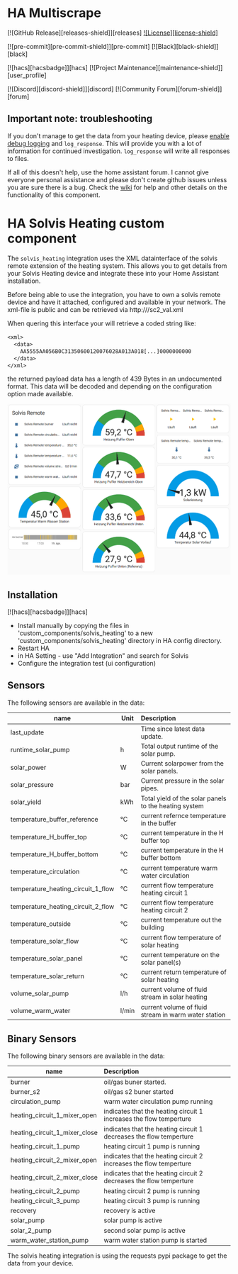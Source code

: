 # HA Multiscrape

[![GitHub Release][releases-shield]][releases]
[![License][license-shield]](LICENSE)

[![pre-commit][pre-commit-shield]][pre-commit]
[![Black][black-shield]][black]

[![hacs][hacsbadge]][hacs]
[![Project Maintenance][maintenance-shield]][user_profile]

[![Discord][discord-shield]][discord]
[![Community Forum][forum-shield]][forum]

## Important note: troubleshooting

If you don't manage to get the data from your heating device, please [enable debug logging](#debug-logging) and `log_response`. This will provide you with a lot of information for continued investigation. `log_response` will write all responses to files. 

If all of this doesn't help, use the home assistant forum. I cannot give everyone personal assistance and please don't create github issues unless you are sure there is a bug.
Check the [wiki](https://github.com/Lurchi70/ha-solvis-heating/wiki) for help and other details on the functionality of this component.

# HA Solvis Heating custom component
The `solvis_heating` integration uses the XML datainterface of the solvis remote extension of the heating system. 
This allows you to get details from your Solvis Heating device and integrate these into your Home Assistant installation.

Before being able to use the integration, you have to own a solvis remote device and have it attached, configured and available in your network. 
The xml-file is public and can be retrieved via http://<your-device-ip>/sc2_val.xml

When quering this interface your will retrieve a coded string like: 
```
<xml>
  <data>
    AA5555AA056B0C31350600120076028A013A018[...]0000000000
  </data>
</xml>
```
the returned payload data has a length of 439 Bytes in an undocumented format. This data will be decoded and depending on the configuration option 
made available. 
  
![Sample Screenshot for integration into HA](screenshots/screenshot01.png)

## Installation

[![hacs][hacsbadge]][hacs]

- Install manually by copying the files in 'custom_components/solvis_heating' to a new 'custom_components/solvis_heating' directory in HA config directory.
- Restart HA 
- in HA Setting - use "Add Integration" and search for Solvis
- Configure the integration test (ui configuration)

## Sensors
The following sensors are available in the data:

| name                         | Unit   | Description   |
|------------------------------|--------|:-------------------------------------------|
| last_update                  |        | Time since latest data update.                |
| runtime_solar_pump           | h      | Total output runtime of the solar pump. |
| solar_power                  | W      | Current solarpower from the solar panels. |
| solar_pressure               | bar    | Current pressure in the solar pipes. |
| solar_yield                  | kWh    | Total yield of the solar panels to the heating system |
| temperature_buffer_reference | °C     | current refernce temperature in the buffer |
| temperature_H_buffer_top     | °C     | current temperature in the H buffer top |
| temperature_H_buffer_bottom  | °C     | current temperature in the H buffer bottom |
| temperature_circulation      | °C     | current temperature warm water circulation |
| temperature_heating_circuit_1_flow | °C     | current flow temperature heating circuit 1 |
| temperature_heating_circuit_2_flow | °C     | current flow temperature heating circuit 2 |
| temperature_outside          | °C     | current temperature out the building |
| temperature_solar_flow       | °C     | current flow temperature of solar heating  |
| temperature_solar_panel      | °C     | current temperature on the solar panel(s)  |
| temperature_solar_return     | °C     | current return temperature of solar heating  |
| volume_solar_pump            | l/h    | current volume of fluid stream in solar heating  |
| volume_warm_water            | l/min  | current volume of fluid stream in warm water station  |

## Binary Sensors
The following binary sensors are available in the data:

| name                         | Description   |
|------------------------------|:-------------------------------------------|
| burner                       | oil/gas buner started. |
| burner_s2                    | oil/gas s2 buner started |
| circulation_pump             | warm water circulation pump running |
| heating_circuit_1_mixer_open | indicates that the heating circuit 1 increases the flow temperture |
| heating_circuit_1_mixer_close| indicates that the heating circuit 1 decreases the flow temperture |
| heating_circuit_1_pump       | heating circuit 1 pump is running |
| heating_circuit_2_mixer_open | indicates that the heating circuit 2 increases the flow temperture |
| heating_circuit_2_mixer_close| indicates that the heating circuit 2 decreases the flow temperture |
| heating_circuit_2_pump       | heating circuit 2 pump is running |
| heating_circuit_3_pump       | heating circuit 3 pump is running |
| recovery                     | recovery is active |
| solar_pump                   | solar pump is active |
| solar_2_pump                 | second solar pump is active |
| warm_water_station_pump      | warm water station pump is started |
  
<div class='note'>
The solvis heating integration is using the requests pypi package to get the data from your device. 
</div>
